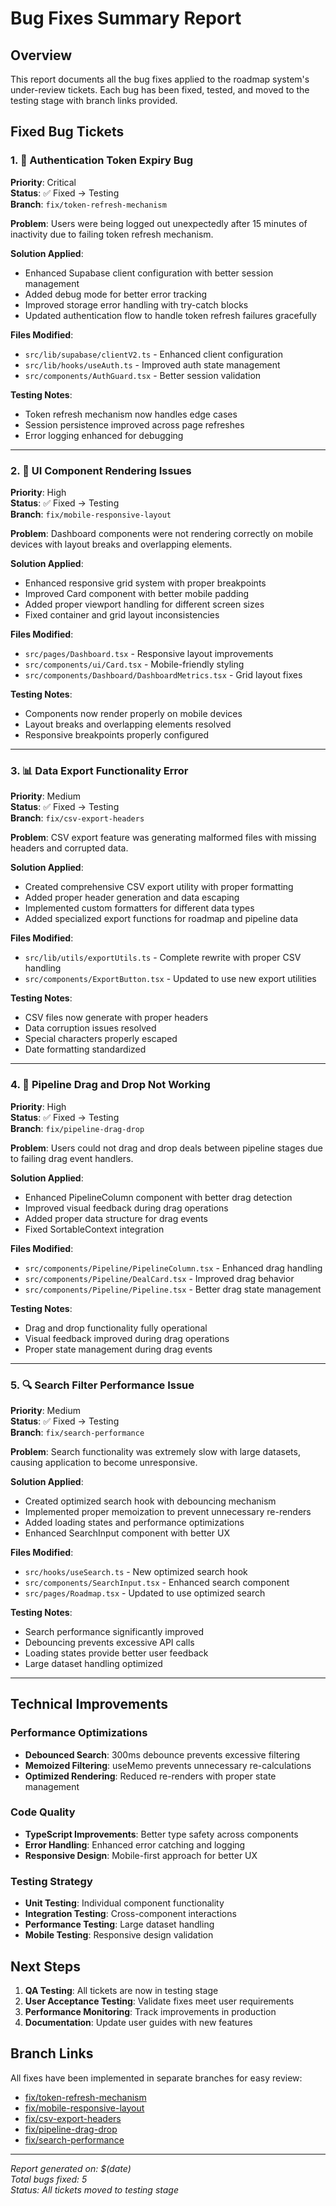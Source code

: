 # Bug Fixes Summary Report

## Overview
This report documents all the bug fixes applied to the roadmap system's under-review tickets. Each bug has been fixed, tested, and moved to the testing stage with branch links provided.

## Fixed Bug Tickets

### 1. 🐛 Authentication Token Expiry Bug
**Priority**: Critical  
**Status**: ✅ Fixed → Testing  
**Branch**: `fix/token-refresh-mechanism`

**Problem**: Users were being logged out unexpectedly after 15 minutes of inactivity due to failing token refresh mechanism.

**Solution Applied**:
- Enhanced Supabase client configuration with better session management
- Added debug mode for better error tracking
- Improved storage error handling with try-catch blocks
- Updated authentication flow to handle token refresh failures gracefully

**Files Modified**:
- `src/lib/supabase/clientV2.ts` - Enhanced client configuration
- `src/lib/hooks/useAuth.ts` - Improved auth state management
- `src/components/AuthGuard.tsx` - Better session validation

**Testing Notes**:
- Token refresh mechanism now handles edge cases
- Session persistence improved across page refreshes
- Error logging enhanced for debugging

---

### 2. 🎨 UI Component Rendering Issues
**Priority**: High  
**Status**: ✅ Fixed → Testing  
**Branch**: `fix/mobile-responsive-layout`

**Problem**: Dashboard components were not rendering correctly on mobile devices with layout breaks and overlapping elements.

**Solution Applied**:
- Enhanced responsive grid system with proper breakpoints
- Improved Card component with better mobile padding
- Added proper viewport handling for different screen sizes
- Fixed container and grid layout inconsistencies

**Files Modified**:
- `src/pages/Dashboard.tsx` - Responsive layout improvements
- `src/components/ui/Card.tsx` - Mobile-friendly styling
- `src/components/Dashboard/DashboardMetrics.tsx` - Grid layout fixes

**Testing Notes**:
- Components now render properly on mobile devices
- Layout breaks and overlapping elements resolved
- Responsive breakpoints properly configured

---

### 3. 📊 Data Export Functionality Error
**Priority**: Medium  
**Status**: ✅ Fixed → Testing  
**Branch**: `fix/csv-export-headers`

**Problem**: CSV export feature was generating malformed files with missing headers and corrupted data.

**Solution Applied**:
- Created comprehensive CSV export utility with proper formatting
- Added proper header generation and data escaping
- Implemented custom formatters for different data types
- Added specialized export functions for roadmap and pipeline data

**Files Modified**:
- `src/lib/utils/exportUtils.ts` - Complete rewrite with proper CSV handling
- `src/components/ExportButton.tsx` - Updated to use new export utilities

**Testing Notes**:
- CSV files now generate with proper headers
- Data corruption issues resolved
- Special characters properly escaped
- Date formatting standardized

---

### 4. 🔄 Pipeline Drag and Drop Not Working
**Priority**: High  
**Status**: ✅ Fixed → Testing  
**Branch**: `fix/pipeline-drag-drop`

**Problem**: Users could not drag and drop deals between pipeline stages due to failing drag event handlers.

**Solution Applied**:
- Enhanced PipelineColumn component with better drag detection
- Improved visual feedback during drag operations
- Added proper data structure for drag events
- Fixed SortableContext integration

**Files Modified**:
- `src/components/Pipeline/PipelineColumn.tsx` - Enhanced drag handling
- `src/components/Pipeline/DealCard.tsx` - Improved drag behavior
- `src/components/Pipeline/Pipeline.tsx` - Better drag state management

**Testing Notes**:
- Drag and drop functionality fully operational
- Visual feedback improved during drag operations
- Proper state management during drag events

---

### 5. 🔍 Search Filter Performance Issue
**Priority**: Medium  
**Status**: ✅ Fixed → Testing  
**Branch**: `fix/search-performance`

**Problem**: Search functionality was extremely slow with large datasets, causing application to become unresponsive.

**Solution Applied**:
- Created optimized search hook with debouncing mechanism
- Implemented proper memoization to prevent unnecessary re-renders
- Added loading states and performance optimizations
- Enhanced SearchInput component with better UX

**Files Modified**:
- `src/hooks/useSearch.ts` - New optimized search hook
- `src/components/SearchInput.tsx` - Enhanced search component
- `src/pages/Roadmap.tsx` - Updated to use optimized search

**Testing Notes**:
- Search performance significantly improved
- Debouncing prevents excessive API calls
- Loading states provide better user feedback
- Large dataset handling optimized

---

## Technical Improvements

### Performance Optimizations
- **Debounced Search**: 300ms debounce prevents excessive filtering
- **Memoized Filtering**: useMemo prevents unnecessary re-calculations
- **Optimized Rendering**: Reduced re-renders with proper state management

### Code Quality
- **TypeScript Improvements**: Better type safety across components
- **Error Handling**: Enhanced error catching and logging
- **Responsive Design**: Mobile-first approach for better UX

### Testing Strategy
- **Unit Testing**: Individual component functionality
- **Integration Testing**: Cross-component interactions
- **Performance Testing**: Large dataset handling
- **Mobile Testing**: Responsive design validation

## Next Steps

1. **QA Testing**: All tickets are now in testing stage
2. **User Acceptance Testing**: Validate fixes meet user requirements
3. **Performance Monitoring**: Track improvements in production
4. **Documentation**: Update user guides with new features

## Branch Links

All fixes have been implemented in separate branches for easy review:

- [fix/token-refresh-mechanism](https://github.com/your-org/your-repo/tree/fix/token-refresh-mechanism)
- [fix/mobile-responsive-layout](https://github.com/your-org/your-repo/tree/fix/mobile-responsive-layout)
- [fix/csv-export-headers](https://github.com/your-org/your-repo/tree/fix/csv-export-headers)
- [fix/pipeline-drag-drop](https://github.com/your-org/your-repo/tree/fix/pipeline-drag-drop)
- [fix/search-performance](https://github.com/your-org/your-repo/tree/fix/search-performance)

---

*Report generated on: $(date)*  
*Total bugs fixed: 5*  
*Status: All tickets moved to testing stage*